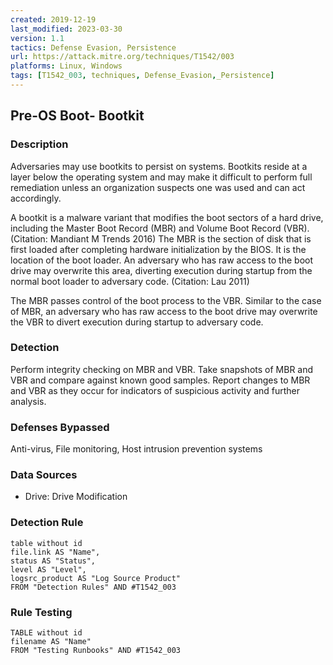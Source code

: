 ```yaml
---
created: 2019-12-19
last_modified: 2023-03-30
version: 1.1
tactics: Defense Evasion, Persistence
url: https://attack.mitre.org/techniques/T1542/003
platforms: Linux, Windows
tags: [T1542_003, techniques, Defense_Evasion,_Persistence]
---
```


## Pre-OS Boot- Bootkit

### Description

Adversaries may use bootkits to persist on systems. Bootkits reside at a layer below the operating system and may make it difficult to perform full remediation unless an organization suspects one was used and can act accordingly.

A bootkit is a malware variant that modifies the boot sectors of a hard drive, including the Master Boot Record (MBR) and Volume Boot Record (VBR). (Citation: Mandiant M Trends 2016) The MBR is the section of disk that is first loaded after completing hardware initialization by the BIOS. It is the location of the boot loader. An adversary who has raw access to the boot drive may overwrite this area, diverting execution during startup from the normal boot loader to adversary code. (Citation: Lau 2011)

The MBR passes control of the boot process to the VBR. Similar to the case of MBR, an adversary who has raw access to the boot drive may overwrite the VBR to divert execution during startup to adversary code.

### Detection

Perform integrity checking on MBR and VBR. Take snapshots of MBR and VBR and compare against known good samples. Report changes to MBR and VBR as they occur for indicators of suspicious activity and further analysis.

### Defenses Bypassed

Anti-virus, File monitoring, Host intrusion prevention systems

### Data Sources

  - Drive: Drive Modification
### Detection Rule

```dataview
table without id
file.link AS "Name",
status AS "Status",
level AS "Level",
logsrc_product AS "Log Source Product"
FROM "Detection Rules" AND #T1542_003
```

### Rule Testing

```dataview
TABLE without id
filename AS "Name"
FROM "Testing Runbooks" AND #T1542_003
```
